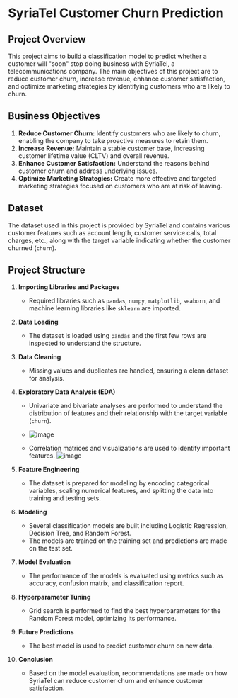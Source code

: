 # SyriaTel Customer Churn Prediction

## Project Overview

This project aims to build a classification model to predict whether a customer will "soon" stop doing business with SyriaTel, a telecommunications company. The main objectives of this project are to reduce customer churn, increase revenue, enhance customer satisfaction, and optimize marketing strategies by identifying customers who are likely to churn.

## Business Objectives

1. **Reduce Customer Churn:** Identify customers who are likely to churn, enabling the company to take proactive measures to retain them.
2. **Increase Revenue:** Maintain a stable customer base, increasing customer lifetime value (CLTV) and overall revenue.
3. **Enhance Customer Satisfaction:** Understand the reasons behind customer churn and address underlying issues.
4. **Optimize Marketing Strategies:** Create more effective and targeted marketing strategies focused on customers who are at risk of leaving.

## Dataset

The dataset used in this project is provided by SyriaTel and contains various customer features such as account length, customer service calls, total charges, etc., along with the target variable indicating whether the customer churned (`churn`).

## Project Structure

1. **Importing Libraries and Packages**
    - Required libraries such as `pandas`, `numpy`, `matplotlib`, `seaborn`, and machine learning libraries like `sklearn` are imported.

2. **Data Loading**
    - The dataset is loaded using `pandas` and the first few rows are inspected to understand the structure.

3. **Data Cleaning**
    - Missing values and duplicates are handled, ensuring a clean dataset for analysis.

4. **Exploratory Data Analysis (EDA)**
    - Univariate and bivariate analyses are performed to understand the distribution of features and their relationship with the target variable (`churn`).
    - ![image](https://github.com/user-attachments/assets/770ab403-efaf-4e5b-822c-9502011a9950)

    - Correlation matrices and visualizations are used to identify important features.
![image](https://github.com/user-attachments/assets/7a6d383a-17fb-4217-8618-2765b5ed2743)


5. **Feature Engineering**
    - The dataset is prepared for modeling by encoding categorical variables, scaling numerical features, and splitting the data into training and testing sets.

6. **Modeling**
    - Several classification models are built including Logistic Regression, Decision Tree, and Random Forest.
    - The models are trained on the training set and predictions are made on the test set.

7. **Model Evaluation**
    - The performance of the models is evaluated using metrics such as accuracy, confusion matrix, and classification report.

8. **Hyperparameter Tuning**
    - Grid search is performed to find the best hyperparameters for the Random Forest model, optimizing its performance.

9. **Future Predictions**
    - The best model is used to predict customer churn on new data.

10. **Conclusion**
    - Based on the model evaluation, recommendations are made on how SyriaTel can reduce customer churn and enhance customer satisfaction.

